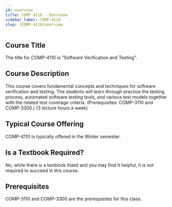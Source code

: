 ```yaml
---
id: overview
title: COMP 4110 - Overview
sidebar_label: COMP-4110
slug: /COMP-4110/overview
---
```


## Course Title

The title for COMP-4110 is "Software Verification and Testing".

## Course Description

This course covers fundamental concepts and techniques for software verification and testing. The students will learn through practice the testing process, automated software testing tools, and various test models together with the related test coverage criteria. (Prerequisites: COMP-3110 and COMP-3300.) (3 lecture hours a week)

## Typical Course Offering

COMP-4110 is typically offered in the Winter semester.

## Is a Textbook Required?

No, while there is a textbook listed and you may find it helpful, it is not required to succeed in this course.

## Prerequisites

COMP-3110 and COMP-3300 are the prerequisites for this class.

